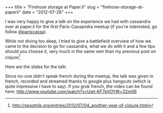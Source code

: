 +++
title = "Firehose storage at Paper.li"
slug = "firehose-storage-at-paperli"
date = "2012-07-26"
+++

I was very happy to give a talk on the experience we had with cassandra
over at paper.li for the first Paris-Cassandra meetup (if you're
interested, go follow [@pariscassa](https://twitter.com/pariscassa)).

While not diving too deep, I tried to give a battlefield overview of how
we came to the decision to go for cassandra, what we do with it and a
few tips should you choose it, very much in the same vein than my
previous post on clojure[^1]

Here are the slides for the talk:

<script async class="speakerdeck-embed" data-id="501137c1b38c9d000203034c" data-ratio="1.3333333333333333" src="//speakerdeck.com/assets/embed.js">
</script>
Since no-one didn't speak french during the meetup, the talk was given
in french, recorded and streamed thanks to google plus hangouts (which
is quite impressive I have to say). If you grok french, the video can be
found here: <http://www.youtube.com/watch?v=Uwt-KF7eVOY#t=32m06>

[^1]: <http://spootnik.org/entries/2012/07/04_another-year-of-clojure.html>
